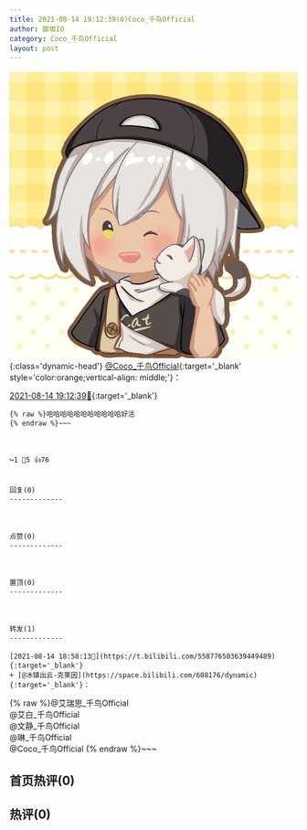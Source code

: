 ```yaml
---
title: 2021-08-14 19:12:39(0)Coco_千鸟Official
author: 御坂IO
category: Coco_千鸟Official
layout: post
---
```


![img](/images/85e485bc0dbd0cde4d15f24d7cffe9704618ad10.jpg){:class='dynamic-head'}
[@Coco_千鸟Official](https://space.bilibili.com/1891728206/dynamic){:target='_blank' style='color:orange;vertical-align: middle;'}：

[2021-08-14 19:12:39🔗](https://t.bilibili.com/558780223082224810){:target='_blank'}

~~~
{% raw %}哈哈哈哈哈哈哈哈哈哈哈好活
{% endraw %}~~~



↪️1 💬5 👍76


回复(0)
-------------



点赞(0)
-------------



置顶(0)
-------------



转发(1)
-------------

[2021-08-14 18:58:13🔗](https://t.bilibili.com/558776503639449489){:target='_blank'}
+ [@冰镇出云-克莱因](https://space.bilibili.com/608176/dynamic){:target='_blank'}：
~~~
{% raw %}@艾瑞思_千鸟Official  
@艾白_千鸟Official  
@文静_千鸟Official  
@琳_千鸟Official  
@Coco_千鸟Official
{% endraw %}~~~






首页热评(0)
-------------



热评(0)
-------------



